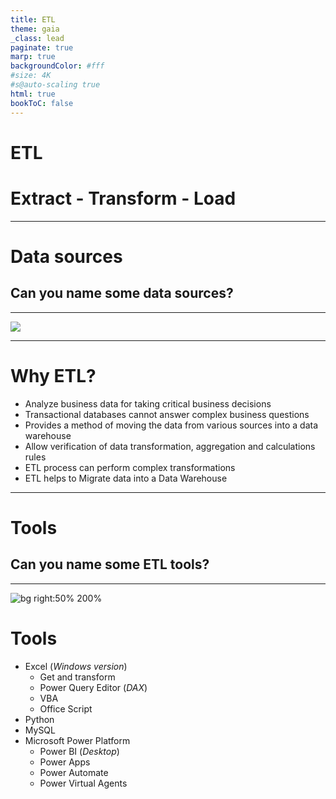 ```yaml
---
title: ETL
theme: gaia
_class: lead
paginate: true
marp: true
backgroundColor: #fff
#size: 4K
#s@auto-scaling true
html: true
bookToC: false
---
```



<!-- _backgroundColor: black -->
<!-- _color: white -->
# ETL <!-- fit -->
# Extract - Transform - Load <!-- fit -->

---

<!-- _backgroundColor: black -->
<!-- _color: white -->
# Data sources <!-- fit -->

## Can you name some data sources? <!-- fit -->

---

![](./image/Extract-Transform-And-Load-Data-Integration-Process.png)

---

# Why ETL?

- Analyze business data for taking critical business decisions
- Transactional databases cannot answer complex business questions
- Provides a method of moving the data from various sources into a data warehouse
- Allow verification of data transformation, aggregation and calculations rules
- ETL process can perform complex transformations
- ETL helps to Migrate data into a Data Warehouse

---

<!-- _backgroundColor: black -->
<!-- _color: white -->
# Tools <!-- fit -->

## Can you name some ETL tools? <!-- fit -->

---

![bg right:50% 200%](./image/hero_desktop.jpg)

# Tools

- Excel (*Windows version*)
    - Get and transform
    - Power Query Editor (*DAX*)
    - VBA
    - Office Script
- Python
- MySQL
- Microsoft Power Platform
    - Power BI (*Desktop*)
    - Power Apps
    - Power Automate
    - Power Virtual Agents